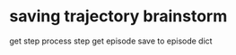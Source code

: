 # saving trajectory brainstorm 

get step 
    process step
        get episode 
        save to episode dict